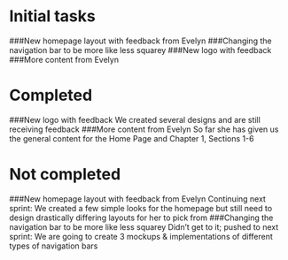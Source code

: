 # Initial tasks
###New homepage layout with feedback from Evelyn
###Changing the navigation bar to be more like less squarey
###New logo with feedback
###More content from Evelyn

# Completed
###New logo with feedback
We created several designs and are still receiving feedback
###More content from Evelyn
So far she has given us the general content for the Home Page and Chapter 1,  Sections 1-6 


# Not completed
###New homepage layout with feedback from Evelyn
Continuing next sprint: We created a few simple looks for the homepage but still need to design drastically differing layouts for her to pick from
###Changing the navigation bar to be more like less squarey
Didn’t get to it; pushed to next sprint: We are going to create 3 mockups & implementations of different types of navigation bars
